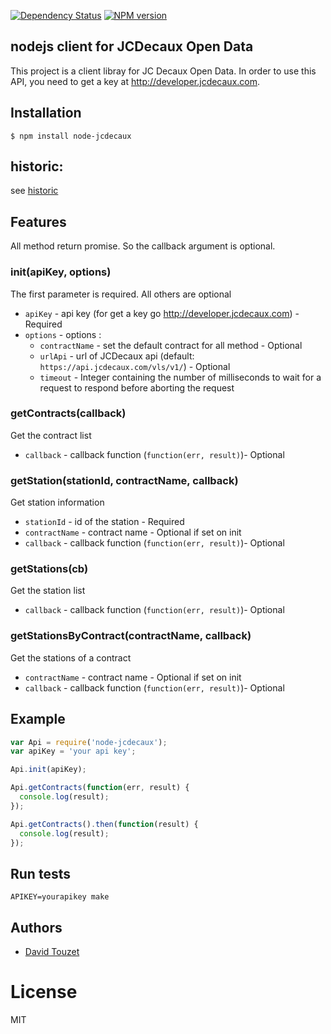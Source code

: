 [![Dependency Status](https://gemnasium.com/eyolas/node-jcdecaux.svg)](https://gemnasium.com/eyolas/node-jcdecaux)
[![NPM version](https://badge.fury.io/js/node-jcdecaux.svg)](http://badge.fury.io/js/node-jcdecaux)
## nodejs client for JCDecaux Open Data

This project is a client libray for JC Decaux Open Data. In order to use this API, you need to get a key at http://developer.jcdecaux.com.

## Installation

```
$ npm install node-jcdecaux
```

## historic:
see [historic](history.md)

## Features

All method return promise. So the callback argument is optional.

### init(apiKey, options)

The first parameter is required. All others are optional

* `apiKey` - api key (for get a key go http://developer.jcdecaux.com) - Required
* `options` - options :
  - `contractName` - set the default contract for all method - Optional
  - `urlApi` - url of JCDecaux api (default: `https://api.jcdecaux.com/vls/v1/`) - Optional
  - `timeout` - Integer containing the number of milliseconds to wait for a request to respond before aborting the request

### getContracts(callback)

Get the contract list

* `callback` - callback function (`function(err, result)`)- Optional

### getStation(stationId, contractName, callback)

Get station information

* `stationId` - id of the station - Required
* `contractName` - contract name - Optional if set on init
* `callback` - callback function (`function(err, result)`)- Optional

### getStations(cb)

Get the station list

* `callback` - callback function (`function(err, result)`)- Optional

### getStationsByContract(contractName, callback)

Get the stations of a contract

* `contractName` - contract name - Optional if set on init
* `callback` - callback function (`function(err, result)`)- Optional

## Example

```js
var Api = require('node-jcdecaux');
var apiKey = 'your api key';

Api.init(apiKey);

Api.getContracts(function(err, result) {
  console.log(result);
});

Api.getContracts().then(function(result) {
  console.log(result);
});

```

## Run tests

```Shell
APIKEY=yourapikey make
```

## Authors

  - [David Touzet](https://github.com/eyolas)

# License

  MIT
